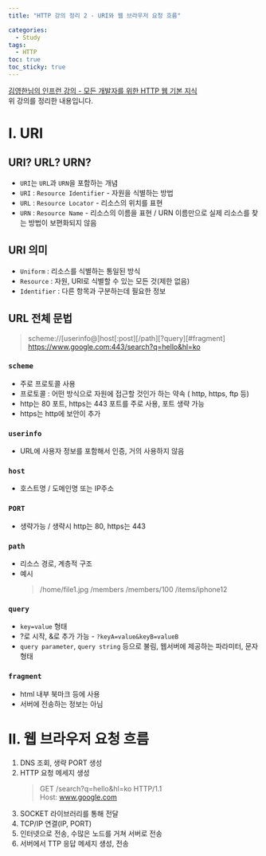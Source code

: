 ```yaml
---
title: "HTTP 강의 정리 2 - URI와 웹 브라우저 요청 흐름"

categories:
  - Study
tags:
  - HTTP
toc: true
toc_sticky: true
---
```


[김영한님의 인프런 강의 - 모든 개발자를 위한 HTTP 웹 기본 지식](https://inf.run/YPMm)  
위 강의를 정리한 내용입니다.

# I. URI

## URI? URL? URN?

- `URI`는 `URL`과 `URN`을 포함하는 개념
- `URI` : `Resource Identifier` - 자원을 식별하는 방법
- `URL` : `Resource Locator` - 리소스의 위치를 표현
- `URN` : `Resource Name` - 리소스의 이름을 표현 / URN 이름만으로 실제 리소스를 찾는 방법이 보편화되지 않음

## URI 의미

- `Uniform` : 리소스를 식별하는 통일된 방식
- `Resource` : 자원, URI로 식별할 수 있는 모든 것(제한 없음)
- `Identifier` : 다른 항목과 구분하는데 필요한 정보

## URL 전체 문법

> scheme://[userinfo@]host[:post][/path][?query][#fragment]  
> https://www.google.com:443/search?q=hello&hl=ko

### `scheme`

- 주로 프로토콜 사용
- 프로토콜 : 어떤 방식으로 자원에 접근할 것인가 하는 약속 ( http, https, ftp 등)
- http는 80 포트, https는 443 포트를 주로 사용, 포트 생략 가능
- https는 http에 보안이 추가

### `userinfo`

- URL에 사용자 정보를 포함해서 인증, 거의 사용하지 않음

### `host`

- 호스트명 / 도메인명 또는 IP주소

### `PORT`

- 생략가능 / 생략시 http는 80, https는 443

### `path`

- 리소스 경로, 계층적 구조
- 예시
  > /home/file1.jpg
  > /members
  > /members/100
  > /items/iphone12

### `query`

- `key=value` 형태
- ?로 시작, &로 추가 가능 - `?keyA=value&keyB=valueB`
- `query parameter`, `query string` 등으로 불림, 웹서버에 제공하는 파라미터, 문자 형태

### `fragment`

- html 내부 북마크 등에 사용
- 서버에 전송하는 정보는 아님


# II. 웹 브라우저 요청 흐름

1. DNS 조회, 생략 PORT 생성
2. HTTP 요청 메세지 생성
   > GET /search?q=hello&hl=ko HTTP/1.1  
   > Host: www.google.com
3. SOCKET 라이브러리를 통해 전달
4. TCP/IP 연결(IP, PORT)
5. 인터넷으로 전송, 수많은 노드를 거쳐 서버로 전송
6. 서버에서 TTP 응답 메세지 생성, 전송
